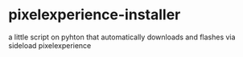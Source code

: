 # pixelexperience-installer
a little script on pyhton that automatically downloads and flashes via sideload pixelexperience
